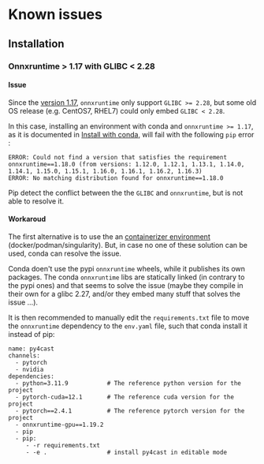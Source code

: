 # Known issues

## Installation

### Onnxruntime > 1.17 with GLIBC < 2.28

#### Issue

Since the [version 1.17](https://github.com/microsoft/onnxruntime/releases/tag/v1.17.0), `onnxruntime` only support `GLIBC >= 2.28`, but some old OS release (e.g. CentOS7, RHEL7) could only embed `GLIBC < 2.28`.

In this case, installing an environment with conda and `onnxruntime >= 1.17`, as it is documented in [Install with conda](../README.md#install-with-conda), will fail with the following `pip` error :

```
ERROR: Could not find a version that satisfies the requirement onnxruntime==1.18.0 (from versions: 1.12.0, 1.12.1, 1.13.1, 1.14.0, 1.14.1, 1.15.0, 1.15.1, 1.16.0, 1.16.1, 1.16.2, 1.16.3)
ERROR: No matching distribution found for onnxruntime==1.18.0
```

Pip detect the conflict between the the `GLIBC` and `onnxruntime`, but is not able to resolve it.

#### Workaroud

The first alternative is to use the an [containerizer environment](../README.md#build-docker-image) (docker/podman/singularity). But, in case no one of these solution can be used, conda can resolve the issue.

Conda doen't use the pypi `onnxruntime` wheels, while it publishes its own packages. The conda `onnxruntime` libs are statically linked (in contrary to the pypi ones) and that seems to solve the issue (maybe they compile in their own for a glibc 2.27, and/or they embed many stuff that solves the issue ...).

It is then recommended to manually edit the `requirements.txt` file to move the `onnxruntime` dependency to the `env.yaml` file, such that conda install it instead of pip:

```
name: py4cast
channels:
  - pytorch
  - nvidia
dependencies:
  - python=3.11.9           # The reference python version for the project
  - pytorch-cuda=12.1       # The reference cuda version for the project
  - pytorch==2.4.1          # The reference pytorch version for the project
  - onnxruntime-gpu==1.19.2
  - pip
  - pip:
     - -r requirements.txt
     - -e .                 # install py4cast in editable mode
```
